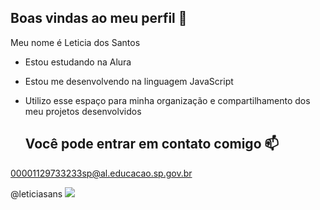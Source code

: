 ## Boas vindas ao meu perfil 💙

Meu nome é Leticia dos Santos

- Estou estudando na Alura
- Estou me desenvolvendo na linguagem JavaScript
- Utilizo esse espaço para minha organização e compartilhamento dos meu projetos desenvolvidos

  ## Você pode entrar em contato comigo 📫

00001129733233sp@al.educacao.sp.gov.br

@leticiasans
![](https://tenor.com/p6Y4yPxKOCr.gif)


